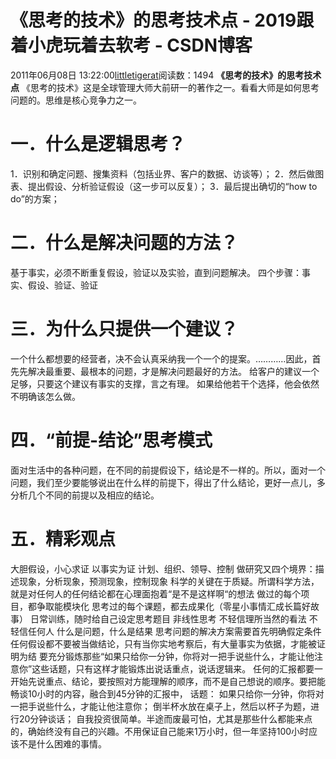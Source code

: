 # 《思考的技术》的思考技术点 - 2019跟着小虎玩着去软考 - CSDN博客
2011年06月08日 13:22:00[littletigerat](https://me.csdn.net/littletigerat)阅读数：1494
**《思考的技术》的思考技术点**
《思考的技术》这是全球管理大师大前研一的著作之一。看看大师是如何思考问题的。思维是核心竞争力之一。
# 一．什么是逻辑思考？
1．识别和确定问题、搜集资料（包括业界、客户的数据、访谈等）；
2．然后做图表、提出假设、分析验证假设（这一步可以反复）；
3．最后提出确切的“how to do”的方案；
# 二．什么是解决问题的方法？
基于事实，必须不断重复假设，验证以及实验，直到问题解决。
四个步骤：事实、假设、验证、验证
# 三．为什么只提供一个建议？
一个什么都想要的经营者，决不会认真采纳我一个一个的提案。…………因此，首先先解决最重要、最根本的问题，才是解决问题最好的方法。
给客户的建议一个足够，只要这个建议有事实的支撑，言之有理。
如果给他若干个选择，他会依然不明确该怎么做。
# 四．“前提-结论”思考模式
面对生活中的各种问题，在不同的前提假设下，结论是不一样的。所以，面对一个问题，我们至少要能够说出在什么样的前提下，得出了什么结论，更好一点儿，多分析几个不同的前提以及相应的结论。
# 五．精彩观点
大胆假设，小心求证
以事实为证
计划、组织、领导、控制
做研究又四个境界：描述现象，分析现象，预测现象，控制现象
科学的关键在于质疑。所谓科学方法，就是对任何人的任何结论都在心理面抱着“是不是这样啊“的想法
做过的每个项目，都争取能模块化
思考过的每个课题，都去成果化（零星小事情汇成长篇好故事）
日常训练，随时给自己设定思考题目
非线性思考
不轻信理所当然的看法
不轻信任何人
什么是问题，什么是结果
思考问题的解决方案需要首先明确假定条件
任何假设都不要被当做结论，只有当你实地考察后，有大量事实为依据，才能被证明为结
要充分锻炼那些“如果只给你一分钟，你将对一把手说些什么，才能让他注意你”这些话题，只有这样才能锻炼出说话重点，说话逻辑来。
任何的汇报都要一开始先说重点、结论，要按照对方能理解的顺序，而不是自己想说的顺序。要把能畅谈10小时的内容，融合到45分钟的汇报中，
话题：
如果只给你一分钟，你将对一把手说些什么，才能让他注意你；
倒半杯水放在桌子上，然后以杯子为题，进行20分钟谈话；
自我投资很简单。半途而废最可怕，尤其是那些什么都能来点的，确始终没有自己的兴趣。不用保证自己能来1万小时，但一年坚持100小时应该不是什么困难的事情。

